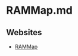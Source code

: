 # RAMMap.md

## Websites

* [RAMMap](https://learn.microsoft.com/en-us/sysinternals/downloads/rammap)
